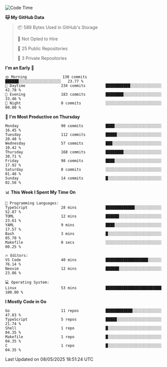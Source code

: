 <!--START_SECTION:waka-->
![Code Time](http://img.shields.io/badge/Code%20Time-1%2C220%20hrs%2014%20mins-blue)

**🐱 My GitHub Data** 

> 📦 589 Bytes Used in GitHub's Storage 
 > 
> 🚫 Not Opted to Hire
 > 
> 📜 25 Public Repositories 
 > 
> 🔑 3 Private Repositories 
 > 
**I'm an Early 🐤** 

```text
🌞 Morning                130 commits         ██████░░░░░░░░░░░░░░░░░░░   23.77 % 
🌆 Daytime                234 commits         ███████████░░░░░░░░░░░░░░   42.78 % 
🌃 Evening                183 commits         ████████░░░░░░░░░░░░░░░░░   33.46 % 
🌙 Night                  0 commits           ░░░░░░░░░░░░░░░░░░░░░░░░░   00.00 % 
```
📅 **I'm Most Productive on Thursday** 

```text
Monday                   90 commits          ████░░░░░░░░░░░░░░░░░░░░░   16.45 % 
Tuesday                  112 commits         █████░░░░░░░░░░░░░░░░░░░░   20.48 % 
Wednesday                57 commits          ███░░░░░░░░░░░░░░░░░░░░░░   10.42 % 
Thursday                 168 commits         ████████░░░░░░░░░░░░░░░░░   30.71 % 
Friday                   98 commits          ████░░░░░░░░░░░░░░░░░░░░░   17.92 % 
Saturday                 8 commits           ░░░░░░░░░░░░░░░░░░░░░░░░░   01.46 % 
Sunday                   14 commits          █░░░░░░░░░░░░░░░░░░░░░░░░   02.56 % 
```


📊 **This Week I Spent My Time On** 

```text
💬 Programming Languages: 
TypeScript               28 mins             █████████████░░░░░░░░░░░░   52.87 % 
TOML                     12 mins             ██████░░░░░░░░░░░░░░░░░░░   23.61 % 
YAML                     9 mins              ████░░░░░░░░░░░░░░░░░░░░░   17.57 % 
Bash                     3 mins              █░░░░░░░░░░░░░░░░░░░░░░░░   05.70 % 
Makefile                 0 secs              ░░░░░░░░░░░░░░░░░░░░░░░░░   00.25 % 

🔥 Editors: 
VS Code                  40 mins             ███████████████████░░░░░░   76.14 % 
Neovim                   12 mins             ██████░░░░░░░░░░░░░░░░░░░   23.86 % 

💻 Operating System: 
Linux                    53 mins             █████████████████████████   100.00 % 
```

**I Mostly Code in Go** 

```text
Go                       11 repos            ████████████░░░░░░░░░░░░░   47.83 % 
TypeScript               5 repos             █████░░░░░░░░░░░░░░░░░░░░   21.74 % 
Shell                    1 repo              █░░░░░░░░░░░░░░░░░░░░░░░░   04.35 % 
Makefile                 1 repo              █░░░░░░░░░░░░░░░░░░░░░░░░   04.35 % 
C                        1 repo              █░░░░░░░░░░░░░░░░░░░░░░░░   04.35 % 
```




 Last Updated on 08/05/2025 18:51:24 UTC
<!--END_SECTION:waka-->
